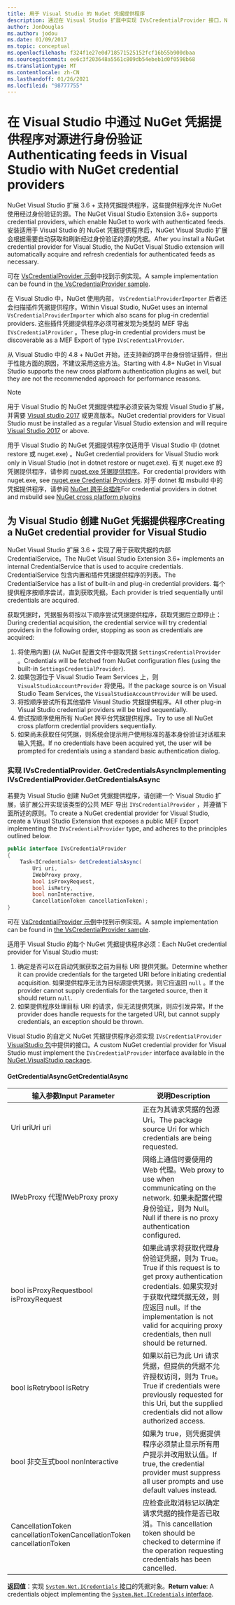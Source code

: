 ```yaml
---
title: 用于 Visual Studio 的 NuGet 凭据提供程序
description: 通过在 Visual Studio 扩展中实现 IVsCredentialProvider 接口，NuGet 凭据提供程序对源进行身份验证。
author: JonDouglas
ms.author: jodou
ms.date: 01/09/2017
ms.topic: conceptual
ms.openlocfilehash: f324f1e27e0d718571525152fcf16b55b900dbaa
ms.sourcegitcommit: ee6c3f203648a5561c809db54ebeb1d0f0598b68
ms.translationtype: MT
ms.contentlocale: zh-CN
ms.lasthandoff: 01/26/2021
ms.locfileid: "98777755"
---
```

# <a name="authenticating-feeds-in-visual-studio-with-nuget-credential-providers"></a><span data-ttu-id="c9244-103">在 Visual Studio 中通过 NuGet 凭据提供程序对源进行身份验证</span><span class="sxs-lookup"><span data-stu-id="c9244-103">Authenticating feeds in Visual Studio with NuGet credential providers</span></span>

<span data-ttu-id="c9244-104">NuGet Visual Studio 扩展 3.6 + 支持凭据提供程序，这些提供程序允许 NuGet 使用经过身份验证的源。</span><span class="sxs-lookup"><span data-stu-id="c9244-104">The NuGet Visual Studio Extension 3.6+ supports credential providers, which enable NuGet to work with authenticated feeds.</span></span>
<span data-ttu-id="c9244-105">安装适用于 Visual Studio 的 NuGet 凭据提供程序后，NuGet Visual Studio 扩展会根据需要自动获取和刷新经过身份验证的源的凭据。</span><span class="sxs-lookup"><span data-stu-id="c9244-105">After you install a NuGet credential provider for Visual Studio, the NuGet Visual Studio extension will automatically acquire and refresh credentials for authenticated feeds as necessary.</span></span>

<span data-ttu-id="c9244-106">可在 [VsCredentialProvider 示例](https://github.com/NuGet/Samples/tree/master/VsCredentialProvider)中找到示例实现。</span><span class="sxs-lookup"><span data-stu-id="c9244-106">A sample implementation can be found in [the VsCredentialProvider sample](https://github.com/NuGet/Samples/tree/master/VsCredentialProvider).</span></span>

<span data-ttu-id="c9244-107">在 Visual Studio 中，NuGet 使用内部， `VsCredentialProviderImporter` 后者还会扫描插件凭据提供程序。</span><span class="sxs-lookup"><span data-stu-id="c9244-107">Within Visual Studio, NuGet uses an internal `VsCredentialProviderImporter` which also scans for plug-in credential providers.</span></span> <span data-ttu-id="c9244-108">这些插件凭据提供程序必须可被发现为类型的 MEF 导出 `IVsCredentialProvider` 。</span><span class="sxs-lookup"><span data-stu-id="c9244-108">These plug-in credential providers must be discoverable as a MEF Export of type `IVsCredentialProvider`.</span></span>

<span data-ttu-id="c9244-109">从 Visual Studio 中的 4.8 + NuGet 开始，还支持新的跨平台身份验证插件，但出于性能方面的原因，不建议采用这些方法。</span><span class="sxs-lookup"><span data-stu-id="c9244-109">Starting with 4.8+ NuGet in Visual Studio supports the new cross platform authentication plugins as well, but they are not the recommended approach for performance reasons.</span></span>

> [!Note]
> <span data-ttu-id="c9244-110">用于 Visual Studio 的 NuGet 凭据提供程序必须安装为常规 Visual Studio 扩展，并需要 [Visual studio 2017](https://aka.ms/vs/15/release/vs_enterprise.exe) 或更高版本。</span><span class="sxs-lookup"><span data-stu-id="c9244-110">NuGet credential providers for Visual Studio must be installed as a regular Visual Studio extension and will require [Visual Studio 2017](https://aka.ms/vs/15/release/vs_enterprise.exe) or above.</span></span>
>
> <span data-ttu-id="c9244-111">用于 Visual Studio 的 NuGet 凭据提供程序仅适用于 Visual Studio 中 (dotnet restore 或 nuget.exe) 。</span><span class="sxs-lookup"><span data-stu-id="c9244-111">NuGet credential providers for Visual Studio work only in Visual Studio (not in dotnet restore or nuget.exe).</span></span> <span data-ttu-id="c9244-112">有关 nuget.exe 的凭据提供程序，请参阅 [nuget.exe 凭据提供程序](nuget-exe-Credential-providers.md)。</span><span class="sxs-lookup"><span data-stu-id="c9244-112">For credential providers with nuget.exe, see [nuget.exe Credential Providers](nuget-exe-Credential-providers.md).</span></span>
> <span data-ttu-id="c9244-113">对于 dotnet 和 msbuild 中的凭据提供程序，请参阅 [NuGet 跨平台插件](nuget-cross-platform-authentication-plugin.md)</span><span class="sxs-lookup"><span data-stu-id="c9244-113">For credential providers in dotnet and msbuild see [NuGet cross platform plugins](nuget-cross-platform-authentication-plugin.md)</span></span>

## <a name="creating-a-nuget-credential-provider-for-visual-studio"></a><span data-ttu-id="c9244-114">为 Visual Studio 创建 NuGet 凭据提供程序</span><span class="sxs-lookup"><span data-stu-id="c9244-114">Creating a NuGet credential provider for Visual Studio</span></span>

<span data-ttu-id="c9244-115">NuGet Visual Studio 扩展 3.6 + 实现了用于获取凭据的内部 CredentialService。</span><span class="sxs-lookup"><span data-stu-id="c9244-115">The NuGet Visual Studio Extension 3.6+ implements an internal CredentialService that is used to acquire credentials.</span></span> <span data-ttu-id="c9244-116">CredentialService 包含内置和插件凭据提供程序的列表。</span><span class="sxs-lookup"><span data-stu-id="c9244-116">The CredentialService has a list of built-in and plug-in credential providers.</span></span> <span data-ttu-id="c9244-117">每个提供程序按顺序尝试，直到获取凭据。</span><span class="sxs-lookup"><span data-stu-id="c9244-117">Each provider is tried sequentially until credentials are acquired.</span></span>

<span data-ttu-id="c9244-118">获取凭据时，凭据服务将按以下顺序尝试凭据提供程序，获取凭据后立即停止：</span><span class="sxs-lookup"><span data-stu-id="c9244-118">During credential acquisition, the credential service will try credential providers in the following order, stopping as soon as credentials are acquired:</span></span>

1. <span data-ttu-id="c9244-119">将使用内置)  (从 NuGet 配置文件中提取凭据 `SettingsCredentialProvider` 。</span><span class="sxs-lookup"><span data-stu-id="c9244-119">Credentials will be fetched from NuGet configuration files (using the built-in `SettingsCredentialProvider`).</span></span>
1. <span data-ttu-id="c9244-120">如果包源位于 Visual Studio Team Services 上，则 `VisualStudioAccountProvider` 将使用。</span><span class="sxs-lookup"><span data-stu-id="c9244-120">If the package source is on Visual Studio Team Services, the `VisualStudioAccountProvider` will be used.</span></span>
1. <span data-ttu-id="c9244-121">将按顺序尝试所有其他插件 Visual Studio 凭据提供程序。</span><span class="sxs-lookup"><span data-stu-id="c9244-121">All other plug-in Visual Studio credential providers will be tried sequentially.</span></span>
1. <span data-ttu-id="c9244-122">尝试按顺序使用所有 NuGet 跨平台凭据提供程序。</span><span class="sxs-lookup"><span data-stu-id="c9244-122">Try to use all NuGet cross platform credential providers sequentially.</span></span>
1. <span data-ttu-id="c9244-123">如果尚未获取任何凭据，则系统会提示用户使用标准的基本身份验证对话框来输入凭据。</span><span class="sxs-lookup"><span data-stu-id="c9244-123">If no credentials have been acquired yet, the user will be prompted for credentials using a standard basic authentication dialog.</span></span>

### <a name="implementing-ivscredentialprovidergetcredentialsasync"></a><span data-ttu-id="c9244-124">实现 IVsCredentialProvider. GetCredentialsAsync</span><span class="sxs-lookup"><span data-stu-id="c9244-124">Implementing IVsCredentialProvider.GetCredentialsAsync</span></span>

<span data-ttu-id="c9244-125">若要为 Visual Studio 创建 NuGet 凭据提供程序，请创建一个 Visual Studio 扩展，该扩展公开实现该类型的公共 MEF 导出 `IVsCredentialProvider` ，并遵循下面所述的原则。</span><span class="sxs-lookup"><span data-stu-id="c9244-125">To create a NuGet credential provider for Visual Studio, create a Visual Studio Extension that exposes a public MEF Export implementing the `IVsCredentialProvider` type, and adheres to the principles outlined below.</span></span>

```cs
public interface IVsCredentialProvider
{
    Task<ICredentials> GetCredentialsAsync(
        Uri uri,
        IWebProxy proxy,
        bool isProxyRequest,
        bool isRetry,
        bool nonInteractive,
        CancellationToken cancellationToken);
}
```

<span data-ttu-id="c9244-126">可在 [VsCredentialProvider 示例](https://github.com/NuGet/Samples/tree/master/VsCredentialProvider)中找到示例实现。</span><span class="sxs-lookup"><span data-stu-id="c9244-126">A sample implementation can be found in [the VsCredentialProvider sample](https://github.com/NuGet/Samples/tree/master/VsCredentialProvider).</span></span>

<span data-ttu-id="c9244-127">适用于 Visual Studio 的每个 NuGet 凭据提供程序必须：</span><span class="sxs-lookup"><span data-stu-id="c9244-127">Each NuGet credential provider for Visual Studio must:</span></span>

1. <span data-ttu-id="c9244-128">确定是否可以在启动凭据获取之前为目标 URI 提供凭据。</span><span class="sxs-lookup"><span data-stu-id="c9244-128">Determine whether it can provide credentials for the targeted URI before initiating credential acquisition.</span></span> <span data-ttu-id="c9244-129">如果提供程序无法为目标源提供凭据，则它应返回 `null` 。</span><span class="sxs-lookup"><span data-stu-id="c9244-129">If the provider cannot supply credentials for the targeted source, then it should return `null`.</span></span>
1. <span data-ttu-id="c9244-130">如果提供程序处理目标 URI 的请求，但无法提供凭据，则应引发异常。</span><span class="sxs-lookup"><span data-stu-id="c9244-130">If the provider does handle requests for the targeted URI, but cannot supply credentials, an exception should be thrown.</span></span>

<span data-ttu-id="c9244-131">Visual Studio 的自定义 NuGet 凭据提供程序必须实现 `IVsCredentialProvider` [VisualStudio 包](https://www.nuget.org/packages/NuGet.VisualStudio/)中提供的接口。</span><span class="sxs-lookup"><span data-stu-id="c9244-131">A custom NuGet credential provider for Visual Studio must implement the `IVsCredentialProvider` interface available in the [NuGet.VisualStudio package](https://www.nuget.org/packages/NuGet.VisualStudio/).</span></span>

#### <a name="getcredentialasync"></a><span data-ttu-id="c9244-132">GetCredentialAsync</span><span class="sxs-lookup"><span data-stu-id="c9244-132">GetCredentialAsync</span></span>

| <span data-ttu-id="c9244-133">输入参数</span><span class="sxs-lookup"><span data-stu-id="c9244-133">Input Parameter</span></span> |<span data-ttu-id="c9244-134">说明</span><span class="sxs-lookup"><span data-stu-id="c9244-134">Description</span></span>|
| ----------------|-----------|
| <span data-ttu-id="c9244-135">Uri uri</span><span class="sxs-lookup"><span data-stu-id="c9244-135">Uri uri</span></span> | <span data-ttu-id="c9244-136">正在为其请求凭据的包源 Uri。</span><span class="sxs-lookup"><span data-stu-id="c9244-136">The package source Uri for which credentials are being requested.</span></span>|
| <span data-ttu-id="c9244-137">IWebProxy 代理</span><span class="sxs-lookup"><span data-stu-id="c9244-137">IWebProxy proxy</span></span> | <span data-ttu-id="c9244-138">网络上通信时要使用的 Web 代理。</span><span class="sxs-lookup"><span data-stu-id="c9244-138">Web proxy to use when communicating on the network.</span></span> <span data-ttu-id="c9244-139">如果未配置代理身份验证，则为 Null。</span><span class="sxs-lookup"><span data-stu-id="c9244-139">Null if there is no proxy authentication configured.</span></span> |
| <span data-ttu-id="c9244-140">bool isProxyRequest</span><span class="sxs-lookup"><span data-stu-id="c9244-140">bool isProxyRequest</span></span> | <span data-ttu-id="c9244-141">如果此请求将获取代理身份验证凭据，则为 True。</span><span class="sxs-lookup"><span data-stu-id="c9244-141">True if this request is to get proxy authentication credentials.</span></span> <span data-ttu-id="c9244-142">如果实现对于获取代理凭据无效，则应返回 null。</span><span class="sxs-lookup"><span data-stu-id="c9244-142">If the implementation is not valid for acquiring proxy credentials, then null should be returned.</span></span> |
| <span data-ttu-id="c9244-143">bool isRetry</span><span class="sxs-lookup"><span data-stu-id="c9244-143">bool isRetry</span></span> | <span data-ttu-id="c9244-144">如果以前已为此 Uri 请求凭据，但提供的凭据不允许授权访问，则为 True。</span><span class="sxs-lookup"><span data-stu-id="c9244-144">True if credentials were previously requested for this Uri, but the supplied credentials did not allow authorized access.</span></span> |
| <span data-ttu-id="c9244-145">bool 非交互式</span><span class="sxs-lookup"><span data-stu-id="c9244-145">bool nonInteractive</span></span> | <span data-ttu-id="c9244-146">如果为 true，则凭据提供程序必须禁止显示所有用户提示并改用默认值。</span><span class="sxs-lookup"><span data-stu-id="c9244-146">If true, the credential provider must suppress all user prompts and use default values instead.</span></span> |
| <span data-ttu-id="c9244-147">CancellationToken cancellationToken</span><span class="sxs-lookup"><span data-stu-id="c9244-147">CancellationToken cancellationToken</span></span> | <span data-ttu-id="c9244-148">应检查此取消标记以确定请求凭据的操作是否已取消。</span><span class="sxs-lookup"><span data-stu-id="c9244-148">This cancellation token should be checked to determine if the operation requesting credentials has been cancelled.</span></span> |

<span data-ttu-id="c9244-149">**返回值**：实现 [ `System.Net.ICredentials` 接口](/dotnet/api/system.net.icredentials?view=netstandard-2.0)的凭据对象。</span><span class="sxs-lookup"><span data-stu-id="c9244-149">**Return value**: A credentials object implementing the [`System.Net.ICredentials` interface](/dotnet/api/system.net.icredentials?view=netstandard-2.0).</span></span>
